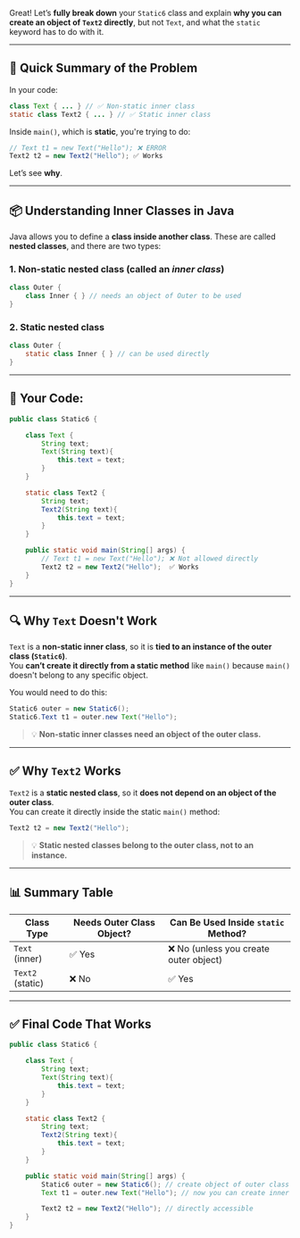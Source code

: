 Great! Let’s **fully break down** your `Static6` class and explain **why you can create an object of `Text2` directly**, but not `Text`, and what the `static` keyword has to do with it.

---

## 🧠 Quick Summary of the Problem

In your code:
```java
class Text { ... } // ✅ Non-static inner class
static class Text2 { ... } // ✅ Static inner class
```

Inside `main()`, which is **static**, you're trying to do:
```java
// Text t1 = new Text("Hello"); ❌ ERROR
Text2 t2 = new Text2("Hello"); ✅ Works
```

Let’s see **why**.

---

## 📦 Understanding Inner Classes in Java

Java allows you to define a **class inside another class**. These are called **nested classes**, and there are two types:

### 1. **Non-static nested class** (called an *inner class*)
```java
class Outer {
    class Inner { } // needs an object of Outer to be used
}
```

### 2. **Static nested class**
```java
class Outer {
    static class Inner { } // can be used directly
}
```

---

## 🧪 Your Code:
```java
public class Static6 {

    class Text {
        String text;
        Text(String text){
            this.text = text;
        }
    }

    static class Text2 {
        String text;
        Text2(String text){
            this.text = text;
        }
    }

    public static void main(String[] args) {
        // Text t1 = new Text("Hello"); ❌ Not allowed directly
        Text2 t2 = new Text2("Hello");  ✅ Works
    }
}
```

---

## 🔍 Why `Text` Doesn't Work

`Text` is a **non-static inner class**, so it is **tied to an instance of the outer class (`Static6`)**.  
You **can’t create it directly from a static method** like `main()` because `main()` doesn't belong to any specific object.

You would need to do this:

```java
Static6 outer = new Static6();
Static6.Text t1 = outer.new Text("Hello");
```

> 💡 **Non-static inner classes need an object of the outer class.**

---

## ✅ Why `Text2` Works

`Text2` is a **static nested class**, so it **does not depend on an object of the outer class**.  
You can create it directly inside the static `main()` method:

```java
Text2 t2 = new Text2("Hello");
```

> 💡 **Static nested classes belong to the outer class, not to an instance.**

---

## 📊 Summary Table

| Class Type         | Needs Outer Class Object? | Can Be Used Inside `static` Method? |
|--------------------|---------------------------|--------------------------------------|
| `Text` (inner)     | ✅ Yes                    | ❌ No (unless you create outer object) |
| `Text2` (static)   | ❌ No                     | ✅ Yes                                |

---

## ✅ Final Code That Works

```java
public class Static6 {

    class Text {
        String text;
        Text(String text){
            this.text = text;
        }
    }

    static class Text2 {
        String text;
        Text2(String text){
            this.text = text;
        }
    }

    public static void main(String[] args) {
        Static6 outer = new Static6(); // create object of outer class
        Text t1 = outer.new Text("Hello"); // now you can create inner class

        Text2 t2 = new Text2("Hello"); // directly accessible
    }
}
```
